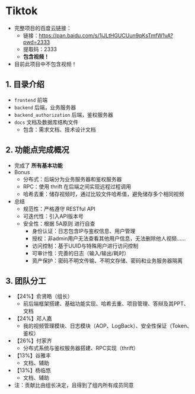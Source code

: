 # Tiktok

* 完整项目的百度云链接：
  * 链接：https://pan.baidu.com/s/1jJLtHGUCUun9qKsTmfW1vA?pwd=2333 
  * 提取码：2333 
  * **包含视频！**
* 目前此项目中不包含视频！

## 1. 目录介绍

* `frontend` 前端
* `backend` 后端，业务服务器
* `backend_authorization` 后端，鉴权服务器
* `docs` 文档及数据库结构文件
  * 包含：需求文档、技术设计文档


## 2. 功能点完成概况

* 完成了 **所有基本功能**
* Bonus
  * 分布式：后端分为业务服务器和鉴权服务器
  * RPC：使用 thrift 在后端之间实现远程过程调用
  * 哈希去重：储存视频时，通过比较文件哈希值，避免储存多个相同视频
* 总结
  * 规范性：严格遵守 RESTful API
  * 可迭代性：引入API版本号
  * 安全性：根据 5A原则 进行自查
    * 身份认证：日志包含IP与鉴权信息、用户管理
    * 授权：非admin用户无法查看其他用户信息，无法删除他人视频……
    * 访问控制：基于UUID与特殊用户进行访问控制
    * 可审计性：完善的日志（输入/输出/耗时）
    * 资产保护：密码不明文传输、不明文存储、密码和业务服务器隔离

## 3. 团队分工

* 【24%】俞贤皓（组长）
  * 前后端框架搭建、基础功能实现、哈希去重、项目管理、答辩及其PPT、文档
* 【24%】邓人嘉
  * 我的视频管理模块、日志模块（AOP、LogBack）、安全性保证（Token、鉴权）
* 【26%】付家齐
  * 分布式系统与鉴权服务器搭建、RPC实现（thrift）
* 【13%】谷雅丰
  * 文档、辅助
* 【13%】杨临悠
  * 文档、辅助
* 注：贡献比由组长决定，且得到了组内所有成员同意